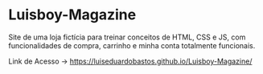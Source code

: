 # Luisboy-Magazine
Site de uma loja fictícia para treinar conceitos de HTML, CSS e JS, com funcionalidades de compra, carrinho e minha conta totalmente funcionais.

Link de Acesso → https://luiseduardobastos.github.io/Luisboy-Magazine/
